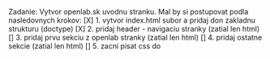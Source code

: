 Zadanie:
Vytvor openlab.sk uvodnu stranku. Mal by si postupovat podla nasledovnych krokov:
[X] 1. vytvor index.html subor a pridaj don zakladnu strukturu (doctype)
[X] 2. pridaj header - navigaciu stranky (zatial len html)
[] 3. pridaj prvu sekciu z openlab stranky (zatial len html)
[] 4. pridaj ostatne sekcie (zatial len html)
[] 5. zacni pisat css do <style> elementu - sprav nahrubo layout - stranka sa zatial graficky nemusi     podobat, nauc sa, ako sa robi layout pomocou css.

Po dokonceni levelu by si mal poznat nasledovne:
    - index.html + browser open
    - doctype zaklad htmlka
    - poznas ako vkladat nove tagy
    - poznas basic tagy: h1, h2, img src, p, br
    - poznat form tagy: button, input
    - vies robit linky: a href
    - poznas style atribut
    - vies robit csska: color, font-size, font-weight, text-align
    - css: padding, margin, background, height, width, border”

Info k fungovaniu akademie:
    - ocakavame ze kazdy den napises status, na com si robil a co si stihol dokoncit
    - spravenu pracu pushnes do gitu  - spravte si vlasny public repo
    - spravenu pracu deploynes na web (poslem credentials)
    - do statusu zahrn aj linky na stranku a git
    - ak za dany den nemozes pracovat, tak napis status, ze dnes nerobis
    - ak si beries dovolenku, nemusis pisat statusy, len nas informuj, ze od kedy do kedy budes mat dovolenku / nebudes dostupny
    - po commitnuti ti spravime na kod feedback